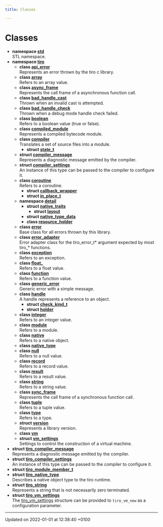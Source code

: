 ```yaml
---
title: Classes

---
```


# Classes




* **namespace [std](/docs/api/namespaces/namespacestd)** <br>STL namespace. 
* **namespace [tiro](/docs/api/namespaces/namespacetiro)** 
    * **class [api_error](/docs/api/classes/classtiro_1_1api__error)** <br>Represents an error thrown by the tiro c library. 
    * **class [array](/docs/api/classes/classtiro_1_1array)** <br>Refers to an array value. 
    * **class [async_frame](/docs/api/classes/classtiro_1_1async__frame)** <br>Represents the call frame of a asynchronous function call. 
    * **class [bad_handle_cast](/docs/api/classes/classtiro_1_1bad__handle__cast)** <br>Thrown when an invalid cast is attempted. 
    * **class [bad_handle_check](/docs/api/classes/classtiro_1_1bad__handle__check)** <br>Thrown when a debug mode handle check failed. 
    * **class [boolean](/docs/api/classes/classtiro_1_1boolean)** <br>Refers to a boolean value (true or false). 
    * **class [compiled_module](/docs/api/classes/classtiro_1_1compiled__module)** <br>Represents a compiled bytecode module. 
    * **class [compiler](/docs/api/classes/classtiro_1_1compiler)** <br>Translates a set of source files into a module. 
        * **struct [state_t](/docs/api/classes/structtiro_1_1compiler_1_1state__t)** 
    * **struct [compiler_message](/docs/api/classes/structtiro_1_1compiler__message)** <br>Represents a diagnostic message emitted by the compiler. 
    * **struct [compiler_settings](/docs/api/classes/structtiro_1_1compiler__settings)** <br>An instance of this type can be passed to the compiler to configure it. 
    * **class [coroutine](/docs/api/classes/classtiro_1_1coroutine)** <br>Refers to a coroutine. 
        * **struct [callback_wrapper](/docs/api/classes/structtiro_1_1coroutine_1_1callback__wrapper)** 
        * **struct [in_place_t](/docs/api/classes/structtiro_1_1coroutine_1_1in__place__t)** 
    * **namespace [detail](/docs/api/namespaces/namespacetiro_1_1detail)** 
        * **struct [native_traits](/docs/api/classes/structtiro_1_1detail_1_1native__traits)** 
            * **struct [layout](/docs/api/classes/structtiro_1_1detail_1_1native__traits_1_1layout)** 
        * **struct [native_type_data](/docs/api/classes/structtiro_1_1detail_1_1native__type__data)** 
        * **class [resource_holder](/docs/api/classes/classtiro_1_1detail_1_1resource__holder)** 
    * **class [error](/docs/api/classes/classtiro_1_1error)** <br>Base class for all errors thrown by this library. 
    * **class [error_adapter](/docs/api/classes/classtiro_1_1error__adapter)** <br>Error adapter class for the tiro_error_t* argument expected by most tiro_* functions. 
    * **class [exception](/docs/api/classes/classtiro_1_1exception)** <br>Refers to an exception. 
    * **class [float_](/docs/api/classes/classtiro_1_1float__)** <br>Refers to a float value. 
    * **class [function](/docs/api/classes/classtiro_1_1function)** <br>Refers to a function value. 
    * **class [generic_error](/docs/api/classes/classtiro_1_1generic__error)** <br>Generic error with a simple message. 
    * **class [handle](/docs/api/classes/classtiro_1_1handle)** <br>A handle represents a reference to an object. 
        * **struct [check_kind_t](/docs/api/classes/structtiro_1_1handle_1_1check__kind__t)** 
        * **struct [holder](/docs/api/classes/structtiro_1_1handle_1_1holder)** 
    * **class [integer](/docs/api/classes/classtiro_1_1integer)** <br>Refers to an integer value. 
    * **class [module](/docs/api/classes/classtiro_1_1module)** <br>Refers to a module. 
    * **class [native](/docs/api/classes/classtiro_1_1native)** <br>Refers to a native object. 
    * **class [native_type](/docs/api/classes/classtiro_1_1native__type)** 
    * **class [null](/docs/api/classes/classtiro_1_1null)** <br>Refers to a null value. 
    * **class [record](/docs/api/classes/classtiro_1_1record)** <br>Refers to a record value. 
    * **class [result](/docs/api/classes/classtiro_1_1result)** <br>Refers to a result value. 
    * **class [string](/docs/api/classes/classtiro_1_1string)** <br>Refers to a string value. 
    * **class [sync_frame](/docs/api/classes/classtiro_1_1sync__frame)** <br>Represents the call frame of a synchronous function call. 
    * **class [tuple](/docs/api/classes/classtiro_1_1tuple)** <br>Refers to a tuple value. 
    * **class [type](/docs/api/classes/classtiro_1_1type)** <br>Refers to a type. 
    * **struct [version](/docs/api/classes/structtiro_1_1version)** <br>Represents a library version. 
    * **class [vm](/docs/api/classes/classtiro_1_1vm)** 
    * **struct [vm_settings](/docs/api/classes/structtiro_1_1vm__settings)** <br>Settings to control the construction of a virtual machine. 
* **struct [tiro_compiler_message](/docs/api/classes/structtiro__compiler__message)** <br>Represents a diagnostic message emitted by the compiler. 
* **struct [tiro_compiler_settings](/docs/api/classes/structtiro__compiler__settings)** <br>An instance of this type can be passed to the compiler to configure it. 
* **struct [tiro_module_member_t](/docs/api/classes/structtiro__module__member__t)** 
* **struct [tiro_native_type](/docs/api/classes/structtiro__native__type)** <br>Describes a native object type to the tiro runtime. 
* **struct [tiro_string](/docs/api/classes/structtiro__string)** <br>Represents a string that is not necessarily zero terminated. 
* **struct [tiro_vm_settings](/docs/api/classes/structtiro__vm__settings)** <br>The [tiro_vm_settings]() structure can be provided to `tiro_vm_new` as a configuration parameter. 



-------------------------------

Updated on 2022-01-01 at 12:38:40 +0100
